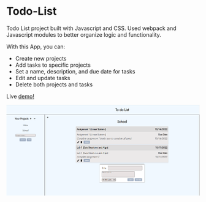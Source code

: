 # Todo-List

Todo List project built with Javascript and CSS. Used webpack and Javascript modules to better organize logic and functionality. 

With this App, you can:
- Create new projects
- Add tasks to specific projects
- Set a name, description, and due date for tasks
- Edit and update tasks
- Delete both projects and tasks

Live [demo!](https://eslang50.github.io/Todo-List/)

![Alt text](/src/images/Screenshot-1.png)

